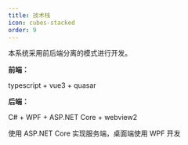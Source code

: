 ```yaml
---
title: 技术栈
icon: cubes-stacked
order: 9
---
```


本系统采用前后端分离的模式进行开发。

**前端：**

typescript + vue3 + quasar

**后端：**

C# + WPF + ASP.NET Core + webview2

使用 ASP.NET Core 实现服务端，桌面端使用 WPF 开发